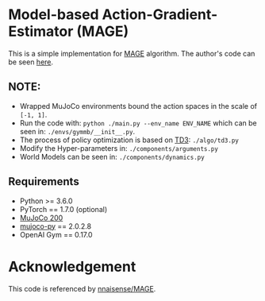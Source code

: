 Model-based Action-Gradient-Estimator (MAGE)
===================

This is a simple implementation for [MAGE](https://arxiv.org/pdf/2004.14309.pdf) algorithm.
The author's code can be seen [here](https://github.com/nnaisense/MAGE).

## NOTE:
* Wrapped MuJoCo environments bound the action spaces in the scale of `[-1, 1]`.
* Run the code with: `python ./main.py --env_name ENV_NAME` which can be seen in: `./envs/gymmb/__init__.py`.
* The process of policy optimization is based on [TD3](http://proceedings.mlr.press/v80/fujimoto18a/fujimoto18a.pdf): `./algo/td3.py`
* Modify the Hyper-parameters in: `./components/arguments.py`
* World Models can be seen in: `./components/dynamics.py`

## Requirements
* Python >= 3.6.0
* PyTorch == 1.7.0 (optional)
* [MuJoCo 200](https://roboti.us/)
* [mujoco-py](https://github.com/openai/mujoco-py) == 2.0.2.8
* OpenAI Gym == 0.17.0

# Acknowledgement
This code is referenced by [nnaisense/MAGE](https://github.com/nnaisense/MAGE). <br>

